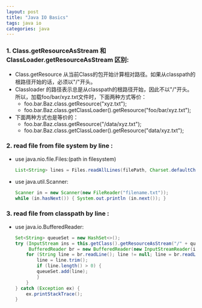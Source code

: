 ```yaml
---
layout: post
title: "Java IO Basics"
tags: java io
categories: java
---
```


### 1. Class.getResourceAsStream 和 ClassLoader.getResourceAsStream 区别:  
* Class.getResource 从当前Class的包开始计算相对路径。如果从classpath的根路径开始的话，必须以"/"开头。  
* Classloader 的路径表示总是从classpath的根路径开始，因此不以"/"开头。  
所以，加载foo/bar/xyz.txt文件时，下面两种方式等价：  
    - foo.bar.Baz.class.getResource("xyz.txt");  
    - foo.bar.Baz.class.getClassLoader().getResource("foo/bar/xyz.txt");  
* 下面两种方式也是等价的：  
    - foo.bar.Baz.class.getResource("/data/xyz.txt");  
    - foo.bar.Baz.class.getClassLoader().getResource("data/xyz.txt");  

### 2. read file from file system by line :  
* use java.nio.file.Files:(path in filesystem)  

    ~~~ java
    List<String> lines = Files.readAllLines(filePath, Charset.defaultCharset());  
    ~~~

* use java.util.Scanner:  

    ~~~ java
    Scanner in = new Scanner(new FileReader("filename.txt"));  
    while (in.hasNext()) { System.out.println (in.next()); }  
    ~~~

### 3. read file from classpath by line :  
* use java.io.BufferedReader:  

    ~~~java
    Set<String> queueSet = new HashSet<>();  
    try (InputStream ins = this.getClass().getResourceAsStream("/" + queuesFileInClassPath);
         BufferedReader br = new BufferedReader(new InputStreamReader(ins))) {  
        for (String line = br.readLine(); line != null; line = br.readLine()) {  
            line = line.trim();  
            if (line.length() > 0) {  
            queueSet.add(line);  
            }  
        }  
    } catch (Exception ex) {  
        ex.printStackTrace();  
    }  
    ~~~
